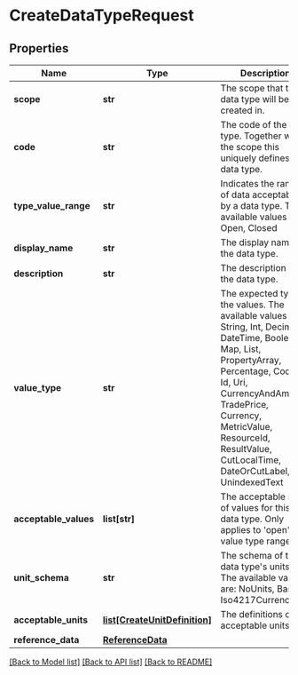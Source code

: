 # CreateDataTypeRequest


## Properties
Name | Type | Description | Notes
------------ | ------------- | ------------- | -------------
**scope** | **str** | The scope that the data type will be created in. | 
**code** | **str** | The code of the data type. Together with the scope this uniquely defines the data type. | 
**type_value_range** | **str** | Indicates the range of data acceptable by a data type. The available values are: Open, Closed | 
**display_name** | **str** | The display name of the data type. | 
**description** | **str** | The description of the data type. | 
**value_type** | **str** | The expected type of the values. The available values are: String, Int, Decimal, DateTime, Boolean, Map, List, PropertyArray, Percentage, Code, Id, Uri, CurrencyAndAmount, TradePrice, Currency, MetricValue, ResourceId, ResultValue, CutLocalTime, DateOrCutLabel, UnindexedText | 
**acceptable_values** | **list[str]** | The acceptable set of values for this data type. Only applies to &#39;open&#39; value type range. | [optional] 
**unit_schema** | **str** | The schema of the data type&#39;s units. The available values are: NoUnits, Basic, Iso4217Currency | [optional] 
**acceptable_units** | [**list[CreateUnitDefinition]**](CreateUnitDefinition.md) | The definitions of the acceptable units. | [optional] 
**reference_data** | [**ReferenceData**](ReferenceData.md) |  | [optional] 

[[Back to Model list]](../README.md#documentation-for-models) [[Back to API list]](../README.md#documentation-for-api-endpoints) [[Back to README]](../README.md)


